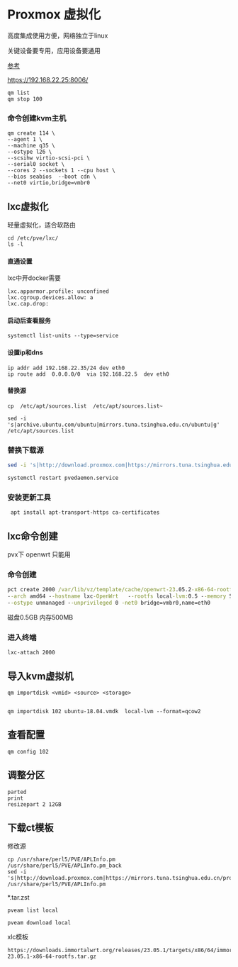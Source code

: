 # Proxmox  虚拟化

高度集成使用方便，网络独立于linux

关键设备要专用，应用设备要通用

[参考](https://pve-doc-cn.readthedocs.io/zh-cn/latest/chapter_pveceph/index.html)

https://192.168.22.25:8006/

```
qm list 
qm stop 100
```



### 命令创建kvm主机

```
qm create 114 \
--agent 1 \
--machine q35 \
--ostype l26 \
--scsihw virtio-scsi-pci \
--serial0 socket \
--cores 2 --sockets 1 --cpu host \
--bios seabios  --boot cdn \
--net0 virtio,bridge=vmbr0
```





## lxc虚拟化

轻量虚拟化，适合软路由

```
cd /etc/pve/lxc/
ls -l
```

#### 直通设置

lxc中开docker需要

```
lxc.apparmor.profile: unconfined
lxc.cgroup.devices.allow: a
lxc.cap.drop:
```

#### 启动后查看服务

```
systemctl list-units --type=service
```

#### 设置ip和dns

```
ip addr add 192.168.22.35/24 dev eth0
ip route add  0.0.0.0/0  via 192.168.22.5  dev eth0

```



#### 替换源

```
cp  /etc/apt/sources.list  /etc/apt/sources.list~

sed -i 's|archive.ubuntu.com/ubuntu|mirrors.tuna.tsinghua.edu.cn/ubuntu|g' /etc/apt/sources.list

```



### 替换下载源

```bash
sed -i 's|http://download.proxmox.com|https://mirrors.tuna.tsinghua.edu.cn/proxmox|g' /usr/share/perl5/PVE/APLInfo.pm  

systemctl restart pvedaemon.service
```

### 安装更新工具

```
 apt install apt-transport-https ca-certificates
```





## lxc命令创建

pvx下  openwrt 只能用

### 命令创建

```cmd
pct create 2000 /var/lib/vz/template/cache/openwrt-23.05.2-x86-64-rootfs.tar.gz \
--arch amd64 --hostname lxc-OpenWrt   --rootfs local-lvm:0.5 --memory 500 -swap 0 --cores 2 \
--ostype unmanaged --unprivileged 0 -net0 bridge=vmbr0,name=eth0

```

磁盘0.5GB  内存500MB  

### 进入终端

```
lxc-attach 2000 
```





## 导入kvm虚拟机



```
qm importdisk <vmid> <source> <storage>


qm importdisk 102 ubuntu-18.04.vmdk  local-lvm --format=qcow2

```

## 查看配置

```
qm config 102
```





## 调整分区

```
parted
print
resizepart 2 12GB
```





## 下载ct模板

修改源

```
cp /usr/share/perl5/PVE/APLInfo.pm /usr/share/perl5/PVE/APLInfo.pm_back
sed -i 's|http://download.proxmox.com|https://mirrors.tuna.tsinghua.edu.cn/proxmox|g' /usr/share/perl5/PVE/APLInfo.pm
```



*.tar.zst

```
pveam list local 

pveam download local  
```

xlc模板

```
https://downloads.immortalwrt.org/releases/23.05.1/targets/x86/64/immortalwrt-23.05.1-x86-64-rootfs.tar.gz
```

